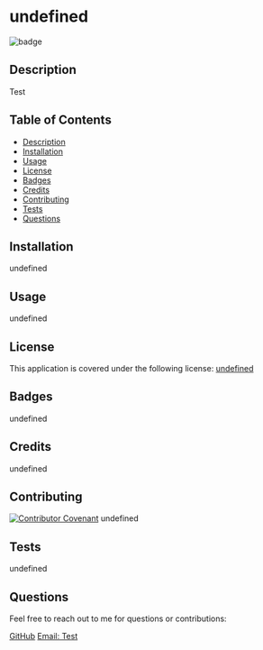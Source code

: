 # undefined

  ![badge](https://img.shields.io/badge/license-undefined-blue)
  ## Description
  Test
  
  ## Table of Contents
  * [Description](#description)
  * [Installation](#installation)
  * [Usage](#usage)
  * [License](#license)
  * [Badges](#badges)
  * [Credits](#credits)
  * [Contributing](#contributing)
  * [Tests](#tests)
  * [Questions](#questions) 

  ## Installation
  undefined

  ## Usage
  undefined

  ## License
  This application is covered under the following license: 
    [undefined](https://choosealicense.com/licenses/undefined)
    

  ## Badges
  undefined

  ## Credits
   undefined

  ## Contributing
  [![Contributor Covenant](https://img.shields.io/badge/Contributor%20Covenant-2.1-4baaaa.svg)](code_of_conduct.md)
  undefined


  ## Tests
  undefined

  ## Questions
  Feel free to reach out to me for questions or contributions: 
  
  [GitHub](https://github.com/Test)
  [Email: Test](mailto:Test)
